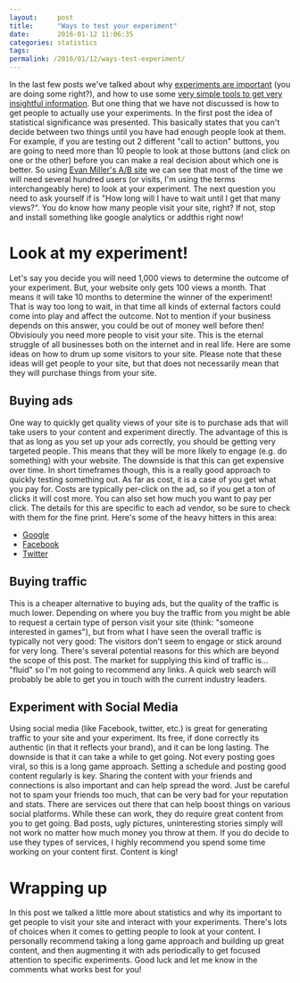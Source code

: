 ```yaml
---
layout:     post
title:      "Ways to test your experiment"
date:       2016-01-12 11:06:35
categories: statistics
tags:  
permalink: /2016/01/12/ways-test-experiment/
---
```

In the last few posts we've talked about why [experiments are important](http://ironboundsoftware.com/blog/2016/01/05/you-should-do-experiments/) (you are doing some right?), and how to use some [very simple tools to get very insightful information](http://ironboundsoftware.com/blog/2016/01/08/using-addthis-com-quick-easy-experiments/). But one thing that we have not discussed is how to get people to actually use your experiments. In the first post the idea of statistical significance was presented. This basically states that you can't decide between two things until you have had enough people look at them. For example, if you are testing out 2 different "call to action" buttons, you are going to need more than 10 people to look at those buttons (and click on one or the other) before you can make a real decision about which one is better. So using [Evan Miller's A/B site](http://www.evanmiller.org/sequential-ab-testing.html) we can see that most of the time we will need several hundred users (or visits, I'm using the terms interchangeably here) to look at your experiment. The next question you need to ask yourself if is "How long will I have to wait until I get that many views?". You do know how many people visit your site, right? If not, stop and install something like google analytics or addthis right now! 

# Look at my experiment!

Let's say you decide you will need 1,000 views to determine the outcome of your experiment. But, your website only gets 100 views a month. That means it will take 10 months to determine the winner of the experiment! That is way too long to wait, in that time all kinds of external factors could come into play and affect the outcome. Not to mention if your business depends on this answer, you could be out of money well before then! Obvisiouly you need more people to visit your site. This is the eternal struggle of all businesses both on the internet and in real life. Here are some ideas on how to drum up some visitors to your site. Please note that these ideas will get people to your site, but that does not necessarily mean that they will purchase things from your site. 

## Buying ads

One way to quickly get quality views of your site is to purchase ads that will take users to your content and experiment directly. The advantage of this is that as long as you set up your ads correctly, you should be getting very targeted people. This means that they will be more likely to engage (e.g. do something) with your website. The downside is that this can get expensive over time. In short timeframes though, this is a really good approach to quickly testing something out. As far as cost, it is a case of you get what you pay for. Costs are typically per-click on the ad, so if you get a ton of clicks it will cost more. You can also set how much you want to pay per click. The details for this are specific to each ad vendor, so be sure to check with them for the fine print. Here's some of the heavy hitters in this area: 

  * [Google](http://ads.google.com)
  * [Facebook](http://ads.facebook.com)
  * [Twitter](http://ads.facebook.com)



## Buying traffic

This is a cheaper alternative to buying ads, but the quality of the traffic is much lower. Depending on where you buy the traffic from you might be able to request a certain type of person visit your site (think: "someone interested in games"), but from what I have seen the overall traffic is typically not very good: The visitors don't seem to engage or stick around for very long. There's several potential reasons for this which are beyond the scope of this post. The market for supplying this kind of traffic is... "fluid" so I'm not going to recommend any links. A quick web search will probably be able to get you in touch with the current industry leaders. 

## Experiment with Social Media

Using social media (like Facebook, twitter, etc.) is great for generating traffic to your site and your experiment. Its free, if done correctly its authentic (in that it reflects your brand), and it can be long lasting. The downside is that it can take a while to get going. Not every posting goes viral, so this is a long game approach. Setting a schedule and posting good content regularly is key. Sharing the content with your friends and connections is also important and can help spread the word. Just be careful not to spam your friends too much, that can be very bad for your reputation and stats. There are services out there that can help boost things on various social platforms. While these can work, they do require great content from you to get going. Bad posts, ugly pictures, uninteresting stories simply will not work no matter how much money you throw at them. If you do decide to use they types of services, I highly recommend you spend some time working on your content first. Content is king! 

# Wrapping up

In this post we talked a little more about statistics and why its important to get people to visit your site and interact with your experiments. There's lots of choices when it comes to getting people to look at your content. I personally recommend taking a long game approach and building up great content, and then augmenting it with ads periodically to get focused attention to specific experiments. Good luck and let me know in the comments what works best for you!
